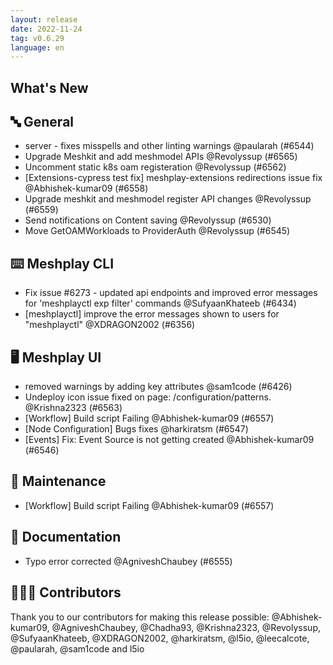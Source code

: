 ```yaml
---
layout: release
date: 2022-11-24
tag: v0.6.29
language: en
---
```


## What's New
## 🔤 General
- server - fixes misspells and other linting warnings @paularah (#6544)
- Upgrade Meshkit and add meshmodel APIs  @Revolyssup (#6565)
- Uncomment static k8s oam registeration @Revolyssup (#6562)
- [Extensions-cypress test fix] meshplay-extensions redirections issue fix @Abhishek-kumar09 (#6558)
- Upgrade meshkit and meshmodel register API changes @Revolyssup (#6559)
- Send notifications on Content saving @Revolyssup (#6530)
- Move GetOAMWorkloads to ProviderAuth @Revolyssup (#6545)

## ⌨️ Meshplay CLI

- Fix issue #6273 - updated api endpoints and improved error messages for 'meshplayctl exp filter' commands @SufyaanKhateeb (#6434)
- [meshplayctl] improve the error messages shown to users for "meshplayctl" @XDRAGON2002 (#6356)

## 🖥 Meshplay UI

- removed warnings by adding key attributes @sam1code (#6426)
- Undeploy icon issue fixed on page: /configuration/patterns. @Krishna2323 (#6563)
- [Workflow] Build script Failing @Abhishek-kumar09 (#6557)
- [Node Configuration] Bugs fixes  @harkiratsm (#6547)
- [Events] Fix: Event Source is not getting created @Abhishek-kumar09 (#6546)

## 🧰 Maintenance

- [Workflow] Build script Failing @Abhishek-kumar09 (#6557)

## 📖 Documentation

- Typo error corrected @AgniveshChaubey (#6555)

## 👨🏽‍💻 Contributors

Thank you to our contributors for making this release possible:
@Abhishek-kumar09, @AgniveshChaubey, @Chadha93, @Krishna2323, @Revolyssup, @SufyaanKhateeb, @XDRAGON2002, @harkiratsm, @l5io, @leecalcote, @paularah, @sam1code and l5io
